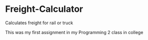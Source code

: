 # Freight-Calculator
Calculates freight for rail or truck

This was my first assignment in my Programming 2 class in college
